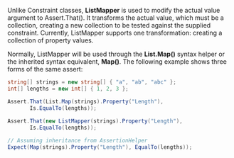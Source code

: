 Unlike Constraint classes, <b>ListMapper</b> is used to modify the actual
value argument to Assert.That(). It transforms the actual value, which
must be a collection, creating a new collection to be tested against the
supplied constraint. Currently, ListMapper supports one transformation: creating
a collection of property values.

Normally, ListMapper will be used through the <b>List.Map()</b> syntax helper
or the inherited syntax equivalent, <b>Map()</b>. The following example
shows three forms of the same assert:

```C#
string[] strings = new string[] { "a", "ab", "abc" };
int[] lengths = new int[] { 1, 2, 3 };

Assert.That(List.Map(strings).Property("Length"), 
       Is.EqualTo(lengths));
	   
Assert.That(new ListMapper(strings).Property("Length"),
       Is.EqualTo(lengths));

// Assuming inheritance from AssertionHelper
Expect(Map(strings).Property("Length"), EqualTo(lengths));
```

